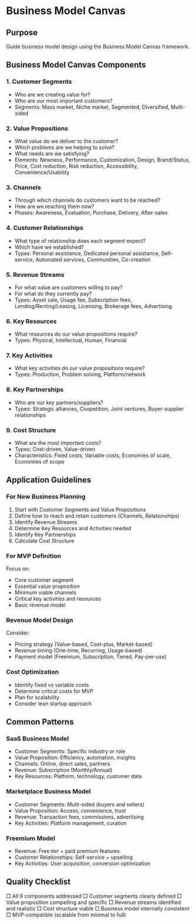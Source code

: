 # Business Model Canvas

## Purpose

Guide business model design using the Business Model Canvas framework.

## Business Model Canvas Components

### 1. Customer Segments
- Who are we creating value for?
- Who are our most important customers?
- Segments: Mass market, Niche market, Segmented, Diversified, Multi-sided

### 2. Value Propositions
- What value do we deliver to the customer?
- Which problems are we helping to solve?
- What needs are we satisfying?
- Elements: Newness, Performance, Customization, Design, Brand/Status, Price, Cost reduction, Risk reduction, Accessibility, Convenience/Usability

### 3. Channels
- Through which channels do customers want to be reached?
- How are we reaching them now?
- Phases: Awareness, Evaluation, Purchase, Delivery, After-sales

### 4. Customer Relationships
- What type of relationship does each segment expect?
- Which have we established?
- Types: Personal assistance, Dedicated personal assistance, Self-service, Automated services, Communities, Co-creation

### 5. Revenue Streams
- For what value are customers willing to pay?
- For what do they currently pay?
- Types: Asset sale, Usage fee, Subscription fees, Lending/Renting/Leasing, Licensing, Brokerage fees, Advertising

### 6. Key Resources
- What resources do our value propositions require?
- Types: Physical, Intellectual, Human, Financial

### 7. Key Activities
- What key activities do our value propositions require?
- Types: Production, Problem solving, Platform/network

### 8. Key Partnerships
- Who are our key partners/suppliers?
- Types: Strategic alliances, Coopetition, Joint ventures, Buyer-supplier relationships

### 9. Cost Structure
- What are the most important costs?
- Types: Cost-driven, Value-driven
- Characteristics: Fixed costs, Variable costs, Economies of scale, Economies of scope

## Application Guidelines

### For New Business Planning
1. Start with Customer Segments and Value Propositions
2. Define how to reach and retain customers (Channels, Relationships)
3. Identify Revenue Streams
4. Determine Key Resources and Activities needed
5. Identify Key Partnerships
6. Calculate Cost Structure

### For MVP Definition
Focus on:
- Core customer segment
- Essential value proposition
- Minimum viable channels
- Critical key activities and resources
- Basic revenue model

### Revenue Model Design
Consider:
- Pricing strategy (Value-based, Cost-plus, Market-based)
- Revenue timing (One-time, Recurring, Usage-based)
- Payment model (Freemium, Subscription, Tiered, Pay-per-use)

### Cost Optimization
- Identify fixed vs variable costs
- Determine critical costs for MVP
- Plan for scalability
- Consider lean startup approach

## Common Patterns

### SaaS Business Model
- Customer Segments: Specific industry or role
- Value Proposition: Efficiency, automation, insights
- Channels: Online, direct sales, partners
- Revenue: Subscription (Monthly/Annual)
- Key Resources: Platform, technology, customer data

### Marketplace Business Model
- Customer Segments: Multi-sided (buyers and sellers)
- Value Proposition: Access, convenience, trust
- Revenue: Transaction fees, commissions, advertising
- Key Activities: Platform management, curation

### Freemium Model
- Revenue: Free tier + paid premium features
- Customer Relationships: Self-service + upselling
- Key Activities: User acquisition, conversion optimization

## Quality Checklist

□ All 9 components addressed
□ Customer segments clearly defined
□ Value proposition compelling and specific
□ Revenue streams identified and realistic
□ Cost structure viable
□ Business model internally consistent
□ MVP-compatible (scalable from minimal to full)
